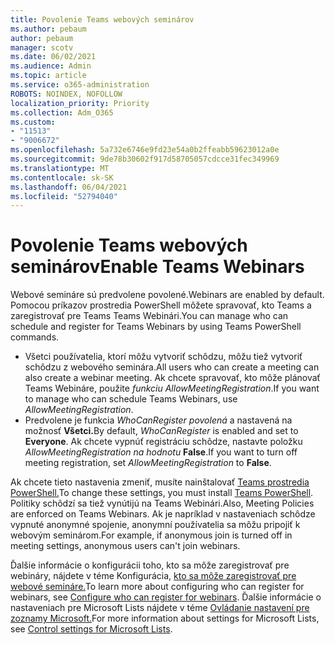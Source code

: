 ```yaml
---
title: Povolenie Teams webových seminárov
ms.author: pebaum
author: pebaum
manager: scotv
ms.date: 06/02/2021
ms.audience: Admin
ms.topic: article
ms.service: o365-administration
ROBOTS: NOINDEX, NOFOLLOW
localization_priority: Priority
ms.collection: Adm_O365
ms.custom:
- "11513"
- "9006672"
ms.openlocfilehash: 5a732e6746e9fd23e54a0b2ffeabb59623012a0e
ms.sourcegitcommit: 9de78b30602f917d58705057cdcce31fec349969
ms.translationtype: MT
ms.contentlocale: sk-SK
ms.lasthandoff: 06/04/2021
ms.locfileid: "52794040"
---
```

# <a name="enable-teams-webinars"></a><span data-ttu-id="b7f9d-102">Povolenie Teams webových seminárov</span><span class="sxs-lookup"><span data-stu-id="b7f9d-102">Enable Teams Webinars</span></span>

<span data-ttu-id="b7f9d-103">Webové semináre sú predvolene povolené.</span><span class="sxs-lookup"><span data-stu-id="b7f9d-103">Webinars are enabled by default.</span></span> <span data-ttu-id="b7f9d-104">Pomocou príkazov prostredia PowerShell môžete spravovať, kto Teams a zaregistrovať pre Teams Teams Webinári.</span><span class="sxs-lookup"><span data-stu-id="b7f9d-104">You can manage who can schedule and register for Teams Webinars by using Teams PowerShell commands.</span></span>

- <span data-ttu-id="b7f9d-105">Všetci používatelia, ktorí môžu vytvoriť schôdzu, môžu tiež vytvoriť schôdzu z webového seminára.</span><span class="sxs-lookup"><span data-stu-id="b7f9d-105">All users who can create a meeting can also create a webinar meeting.</span></span> <span data-ttu-id="b7f9d-106">Ak chcete spravovať, kto môže plánovať Teams Webináre, použite *funkciu AllowMeetingRegistration*.</span><span class="sxs-lookup"><span data-stu-id="b7f9d-106">If you want to manage who can schedule Teams Webinars, use *AllowMeetingRegistration*.</span></span> 
- <span data-ttu-id="b7f9d-107">Predvolene je funkcia *WhoCanRegister povolená* a nastavená na možnosť **Všetci.**</span><span class="sxs-lookup"><span data-stu-id="b7f9d-107">By default, *WhoCanRegister* is enabled and set to **Everyone**.</span></span> <span data-ttu-id="b7f9d-108">Ak chcete vypnúť registráciu schôdze, nastavte položku *AllowMeetingRegistration na hodnotu* **False**.</span><span class="sxs-lookup"><span data-stu-id="b7f9d-108">If you want to turn off meeting registration, set *AllowMeetingRegistration* to **False**.</span></span>

<span data-ttu-id="b7f9d-109">Ak chcete tieto nastavenia zmeniť, musíte nainštalovať [Teams prostredia PowerShell.](/microsoftteams/teams-powershell-install)</span><span class="sxs-lookup"><span data-stu-id="b7f9d-109">To change these settings, you must install [Teams PowerShell](/microsoftteams/teams-powershell-install).</span></span> <span data-ttu-id="b7f9d-110">Politiky schôdzí sa tiež vynútijú na Teams Webinári.</span><span class="sxs-lookup"><span data-stu-id="b7f9d-110">Also, Meeting Policies are enforced on Teams Webinars.</span></span> <span data-ttu-id="b7f9d-111">Ak je napríklad v nastaveniach schôdze vypnuté anonymné spojenie, anonymní používatelia sa môžu pripojiť k webovým seminárom.</span><span class="sxs-lookup"><span data-stu-id="b7f9d-111">For example, if anonymous join is turned off in meeting settings, anonymous users can't join webinars.</span></span>

<span data-ttu-id="b7f9d-112">Ďalšie informácie o konfigurácii toho, kto sa môže zaregistrovať pre webináry, nájdete v téme Konfigurácia, [kto sa môže zaregistrovať pre webové semináre.](/microsoftteams/set-up-webinars?source=docs#configure-who-can-register-for-webinars)</span><span class="sxs-lookup"><span data-stu-id="b7f9d-112">To learn more about configuring who can register for webinars, see [Configure who can register for webinars](/microsoftteams/set-up-webinars?source=docs#configure-who-can-register-for-webinars).</span></span> <span data-ttu-id="b7f9d-113">Ďalšie informácie o nastaveniach pre Microsoft Lists nájdete v téme [Ovládanie nastavení pre zoznamy Microsoft.](/sharepoint/control-lists)</span><span class="sxs-lookup"><span data-stu-id="b7f9d-113">For more information about settings for Microsoft Lists, see [Control settings for Microsoft Lists](/sharepoint/control-lists).</span></span>